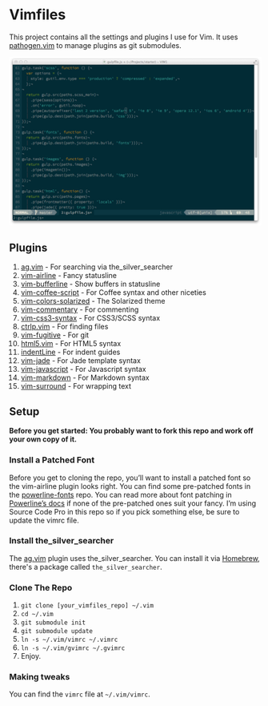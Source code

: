 # Vimfiles

This project contains all the settings and plugins I use for Vim. It uses
[pathogen.vim](https://github.com/tpope/vim-pathogen) to manage plugins as
git submodules.

![Screenshot of Vim](https://github.com/jordanthomas/vimfiles/raw/master/screenshot.png)

## Plugins

1. [ag.vim](https://github.com/rking/ag.vim) - For searching via the_silver_searcher
2. [vim-airline](https://github.com/bling/vim-airline) - Fancy statusline
3. [vim-bufferline](https://github.com/bling/vim-bufferline) - Show buffers in statusline
4. [vim-coffee-script](https://github.com/kchmck/vim-coffee-script) - For Coffee syntax and other niceties
5. [vim-colors-solarized](https://github.com/altercation/vim-colors-solarized) - The Solarized theme
6. [vim-commentary](https://github.com/tpope/vim-commentary) - For commenting
7. [vim-css3-syntax](https://github.com/hail2u/vim-css3-syntax) - For CSS3/SCSS syntax
8. [ctrlp.vim](https://github.com/kien/ctrlp.vim) - For finding files
9. [vim-fugitive](https://github.com/tpope/vim-fugitive) - For git
10. [html5.vim](https://github.com/othree/html5.vim) - For HTML5 syntax
11. [indentLine](https://github.com/Yggdroot/indentLine) - For indent guides
12. [vim-jade](https://github.com/digitaltoad/vim-jade) - For Jade template syntax
13. [vim-javascript](https://github.com/pangloss/vim-javascript) - For Javascript syntax
14. [vim-markdown](https://github.com/tpope/vim-markdown) - For Markdown syntax
15. [vim-surround](https://github.com/tpope/vim-surround) - For wrapping text

## Setup

**Before you get started: You probably want to fork this repo and work off your own copy of it.**

### Install a Patched Font

Before you get to cloning the repo, you’ll want to install a patched font so
the vim-airline plugin looks right. You can find some pre-patched fonts in the
[powerline-fonts](https://github.com/Lokaltog/powerline-fonts) repo. You can
read more about font patching in [Powerline’s docs](http://powerline.readthedocs.org/en/latest/fontpatching.html#font-patching)
if none of the pre-patched ones suit your fancy. I’m using Source Code Pro in
this repo so if you pick something else, be sure to update the vimrc file.

### Install the_silver_searcher

The [ag.vim](https://github.com/rking/ag.vim) plugin uses the_silver_searcher. You can install it via [Homebrew](http://brew.sh), there's a package called `the_silver_searcher`.

### Clone The Repo

  1. `git clone [your_vimfiles_repo] ~/.vim`
  2. `cd ~/.vim`
  3. `git submodule init`
  4. `git submodule update`
  5. `ln -s ~/.vim/vimrc ~/.vimrc`
  6. `ln -s ~/.vim/gvimrc ~/.gvimrc`
  7. Enjoy.

### Making tweaks

You can find the `vimrc` file at `~/.vim/vimrc`.
